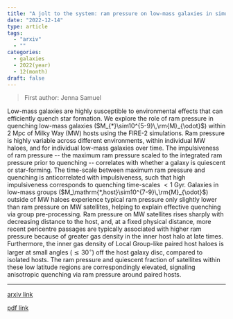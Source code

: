 ```yaml
---
title: "A jolt to the system: ram pressure on low-mass galaxies in simulations of the Local Group"
date: "2022-12-14"
type: article
tags:
  - "arxiv"
  - ""
categories:
  - galaxies
  - 2022(year)
  - 12(month)
draft: false
---
```


> First author: Jenna Samuel

 Low-mass galaxies are highly susceptible to environmental effects that can
efficiently quench star formation. We explore the role of ram pressure in
quenching low-mass galaxies ($M_{*}\sim10^{5-9}\,\rm{M}_{\odot}$) within 2 Mpc
of Milky Way (MW) hosts using the FIRE-2 simulations. Ram pressure is highly
variable across different environments, within individual MW haloes, and for
individual low-mass galaxies over time. The impulsiveness of ram pressure --
the maximum ram pressure scaled to the integrated ram pressure prior to
quenching -- correlates with whether a galaxy is quiescent or star-forming. The
time-scale between maximum ram pressure and quenching is anticorrelated with
impulsiveness, such that high impulsiveness corresponds to quenching
time-scales $<1$ Gyr. Galaxies in low-mass groups
($M_\mathrm{*,host}\sim10^{7-9}\,\rm{M}_{\odot}$) outside of MW haloes
experience typical ram pressure only slightly lower than ram pressure on MW
satellites, helping to explain effective quenching via group pre-processing.
Ram pressure on MW satellites rises sharply with decreasing distance to the
host, and, at a fixed physical distance, more recent pericentre passages are
typically associated with higher ram pressure because of greater gas density in
the inner host halo at late times. Furthermore, the inner gas density of Local
Group-like paired host haloes is larger at small angles ($\lesssim30^\circ$)
off the host galaxy disc, compared to isolated hosts. The ram pressure and
quiescent fraction of satellites within these low latitude regions are
correspondingly elevated, signaling anisotropic quenching via ram pressure
around paired hosts.

---
[arxiv link](http://arxiv.org/abs/2212.07518v1)

[pdf link](http://arxiv.org/pdf/2212.07518v1)